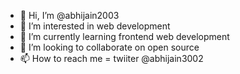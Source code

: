 - 👋 Hi, I’m @abhijain2003
- 👀 I’m interested in web development
- 🌱 I’m currently learning frontend web development
- 💞️ I’m looking to collaborate on open source
- 📫 How to reach me = twiiter @abhijain3002

<!---
abhijain2003/abhijain2003 is a ✨ special ✨ repository because its `README.md` (this file) appears on your GitHub profile.
You can click the Preview link to take a look at your changes.
--->
